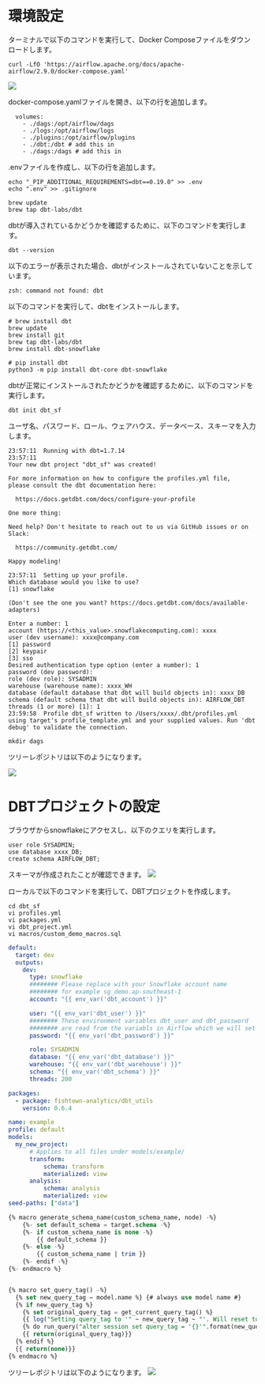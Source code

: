 
# 環境設定
ターミナルで以下のコマンドを実行して、Docker Composeファイルをダウンロードします。
```
curl -LfO 'https://airflow.apache.org/docs/apache-airflow/2.9.0/docker-compose.yaml'
```

![](pic/2024-05-08-08-28-19.png)


docker-compose.yamlファイルを開き、以下の行を追加します。
```
  volumes:
    - ./dags:/opt/airflow/dags
    - ./logs:/opt/airflow/logs
    - ./plugins:/opt/airflow/plugins
    - ./dbt:/dbt # add this in
    - ./dags:/dags # add this in
```

.envファイルを作成し、以下の行を追加します。
```
echo "_PIP_ADDITIONAL_REQUIREMENTS=dbt==0.19.0" >> .env
echo ".env" >> .gitignore
```

```
brew update
brew tap dbt-labs/dbt
```


dbtが導入されているかどうかを確認するために、以下のコマンドを実行します。
```
dbt --version
```

以下のエラーが表示された場合、dbtがインストールされていないことを示しています。
```
zsh: command not found: dbt
```

以下のコマンドを実行して、dbtをインストールします。
```
# brew install dbt
brew update
brew install git
brew tap dbt-labs/dbt
brew install dbt-snowflake

# pip install dbt
python3 -m pip install dbt-core dbt-snowflake
```

dbtが正常にインストールされたかどうかを確認するために、以下のコマンドを実行します。
```
dbt init dbt_sf
```

ユーザ名、パスワード、ロール、ウェアハウス、データベース、スキーマを入力します。
```
23:57:11  Running with dbt=1.7.14
23:57:11  
Your new dbt project "dbt_sf" was created!

For more information on how to configure the profiles.yml file,
please consult the dbt documentation here:

  https://docs.getdbt.com/docs/configure-your-profile

One more thing:

Need help? Don't hesitate to reach out to us via GitHub issues or on Slack:

  https://community.getdbt.com/

Happy modeling!

23:57:11  Setting up your profile.
Which database would you like to use?
[1] snowflake

(Don't see the one you want? https://docs.getdbt.com/docs/available-adapters)

Enter a number: 1
account (https://<this_value>.snowflakecomputing.com): xxxx
user (dev username): xxxx@company.com
[1] password
[2] keypair
[3] sso
Desired authentication type option (enter a number): 1
password (dev password): 
role (dev role): SYSADMIN
warehouse (warehouse name): xxxx_WH
database (default database that dbt will build objects in): xxxx_DB
schema (default schema that dbt will build objects in): AIRFLOW_DBT
threads (1 or more) [1]: 1
23:59:58  Profile dbt_sf written to /Users/xxxx/.dbt/profiles.yml using target's profile_template.yml and your supplied values. Run 'dbt debug' to validate the connection.
```

```
mkdir dags
```
ツリーレポジトリは以下のようになります。

![](pic/2024-05-08-09-13-24.png)



# DBTプロジェクトの設定

ブラウザからsnowflakeにアクセスし、以下のクエリを実行します。
```
user role SYSADMIN;
use database xxxx_DB;
create schema AIRFLOW_DBT;
```

スキーマが作成されたことが確認できます。
![](pic/2024-05-08-09-10-14.png)


ローカルで以下のコマンドを実行して、DBTプロジェクトを作成します。


```
cd dbt_sf
vi profiles.yml
vi packages.yml
vi dbt_project.yml
vi macros/custom_demo_macros.sql
```

```profiles.yml
default:
  target: dev
  outputs:
    dev:
      type: snowflake
      ######## Please replace with your Snowflake account name 
      ######## for example sg_demo.ap-southeast-1
      account: "{{ env_var('dbt_account') }}"

      user: "{{ env_var('dbt_user') }}"
      ######## These environment variables dbt_user and dbt_password 
      ######## are read from the variabls in Airflow which we will set later
      password: "{{ env_var('dbt_password') }}"

      role: SYSADMIN
      database: "{{ env_var('dbt_database') }}"
      warehouse: "{{ env_var('dbt_warehouse') }}"
      schema: "{{ env_var('dbt_schema') }}"
      threads: 200
```


```packages.yml
packages:
  - package: fishtown-analytics/dbt_utils
    version: 0.6.4
```


```dbt_project.yml
name: example
profile: default
models:
  my_new_project:
      # Applies to all files under models/example/
      transform:
          schema: transform
          materialized: view
      analysis:
          schema: analysis
          materialized: view
seed-paths: ["data"]    
```

```custom_demo_macros.sql
{% macro generate_schema_name(custom_schema_name, node) -%}
    {%- set default_schema = target.schema -%}
    {%- if custom_schema_name is none -%}
        {{ default_schema }}
    {%- else -%}
        {{ custom_schema_name | trim }}
    {%- endif -%}
{%- endmacro %}


{% macro set_query_tag() -%}
  {% set new_query_tag = model.name %} {# always use model name #}
  {% if new_query_tag %}
    {% set original_query_tag = get_current_query_tag() %}
    {{ log("Setting query_tag to '" ~ new_query_tag ~ "'. Will reset to '" ~ original_query_tag ~ "' after materialization.") }}
    {% do run_query("alter session set query_tag = '{}'".format(new_query_tag)) %}
    {{ return(original_query_tag)}}
  {% endif %}
  {{ return(none)}}
{% endmacro %}
```


ツリーレポジトリは以下のようになります。
![](pic/2024-05-08-09-37-55.png)

